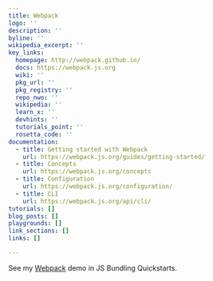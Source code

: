```yaml
---
title: Webpack
logo: ''
description: ''
byline: ''
wikipedia_excerpt: ''
key_links:
  homepage: http://webpack.github.io/
  docs: https://webpack.js.org
  wiki: ''
  pkg_url: ''
  pkg_registry: ''
  repo_nwo: ''
  wikipedia: ''
  learn_x: ''
  devhints: ''
  tutorials_point: ''
  rosetta_code: ''
documentation:
  - title: Getting started with Webpack
    url: https://webpack.js.org/guides/getting-started/
  - title: Concepts
    url: https://webpack.js.org/concepts
  - title: Configuration
    url: https://webpack.js.org/configuration/
  - title: CLI
    url: https://webpack.js.org/api/cli/
tutorials: []
blog_posts: []
playgrounds: []
link_sections: []
links: []

---
```


See my [Webpack](https://github.com/MichaelCurrin/javascript-bundling-quickstarts/tree/master/quickstarts/babel) demo in JS Bundling Quickstarts.
